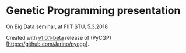 # Genetic Programming presentation

On Big Data seminar, at FIIT STU, 5.3.2018

Created with [v1.0.1-beta](https://github.com/Jarino/pycgp/releases/tag/v1.0.1-beta) release of (PyCGP)[https://github.com/Jarino/pycgp].